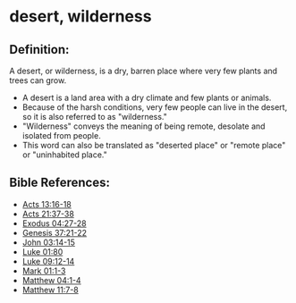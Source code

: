 # desert, wilderness #

## Definition: ##

A desert, or wilderness, is a dry, barren place where very few plants and trees can grow.

* A desert is a land area with a dry climate and few plants or animals.
* Because of the harsh conditions, very few people can live in the desert, so it is also referred to as "wilderness."
* "Wilderness" conveys the meaning of being remote, desolate and isolated from people.
* This word can also be translated as "deserted place" or "remote place" or "uninhabited place."

## Bible References: ##

* [Acts 13:16-18](en/tn/act/help/13/16)
* [Acts 21:37-38](en/tn/act/help/21/37)
* [Exodus 04:27-28](en/tn/exo/help/04/27)
* [Genesis 37:21-22](en/tn/gen/help/37/21)
* [John 03:14-15](en/tn/jhn/help/03/14)
* [Luke 01:80](en/tn/luk/help/01/80)
* [Luke 09:12-14](en/tn/luk/help/09/12)
* [Mark 01:1-3](en/tn/mrk/help/01/01)
* [Matthew 04:1-4](en/tn/mat/help/04/01)
* [Matthew 11:7-8](en/tn/mat/help/11/07)